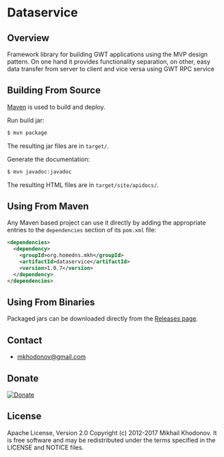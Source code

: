 # Dataservice

## Overview

Framework library for building GWT applications using the MVP design pattern. On one hand it provides functionality separation, on other, easy data transfer from server to client and vice versa using GWT RPC service


## Building From Source

[Maven](http://maven.apache.org) is used to build and deploy.

Run build jar:

```sh
$ mvn package
```

The resulting jar files are in `target/`.

Generate the documentation:

```sh
$ mvn javadoc:javadoc
```

The resulting HTML files are in `target/site/apidocs/`.


## Using From Maven

Any Maven based project can use it directly by adding the appropriate entries to the
`dependencies` section of its `pom.xml` file:

```xml
<dependencies>
  <dependency>
    <groupId>org.homedns.mkh</groupId>
    <artifactId>dataservice</artifactId>
    <version>1.0.7</version>
  </dependency>
</dependencies>
```


## Using From Binaries

Packaged jars can be downloaded directly from the [Releases page](https://github.com/khomisha/dataseervice/releases).


## Contact

* mkhodonov@gmail.com

## Donate

[![Donate](https://www.paypalobjects.com/en_US/i/btn/btn_donate_LG.gif)](https://load.payoneer.com/LoadToPage.aspx)

## License

Apache License, Version 2.0
Copyright (c) 2012-2017 Mikhail Khodonov.
It is free software and may be redistributed under the terms specified
in the LICENSE and NOTICE files.


